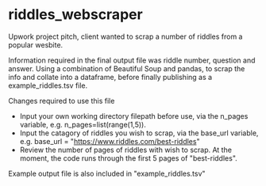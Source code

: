 # riddles_webscraper
Upwork project pitch, client wanted to scrap a number of riddles from a popular wesbite.

Information required in the final output file was riddle number, question and answer.
Using a combination of Beautiful Soup and pandas, to scrap the info and collate into a dataframe, before finally publishing as a example_riddles.tsv file.

Changes required to use this file
- Input your own working directory filepath before use, via the n_pages variable, e.g. n_pages=list(range(1,5)).
- Input the catagory of riddles you wish to scrap, via the base_url variable, e.g. base_url = "https://www.riddles.com/best-riddles"
- Review the number of pages of riddles with wish to scrap. At the moment, the code runs through the first 5 pages of "best-riddles".

Example output file is also included in "example_riddles.tsv"
